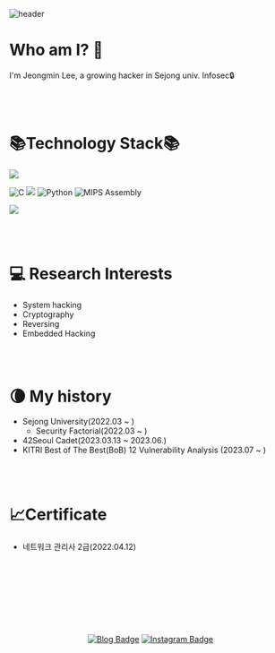 ![header](https://capsule-render.vercel.app/api?type=waving&color=gradient&height=270&section=header&text=Neutrinox4b1&fontSize=70)

Who am I? 🤔
=================
I'm Jeongmin Lee, a growing hacker in Sejong univ. Infosec🔒

<br>
<br>

📚Technology Stack📚
====================
<p>
  <img src="https://img.shields.io/badge/linux-FCC624?style=for-the-badge&logo=linux&logoColor=black">
</p>
<p>
<img alt="C" src="https://custom-icon-badges.herokuapp.com/badge/C-03599C.svg?style=for-the-badge&logo=c-in-hexagon&logoColor=white">
<img src="https://img.shields.io/badge/c++-00599C?style=for-the-badge&logo=c%2B%2B&logoColor=white">
<img alt="Python" src="https://img.shields.io/badge/Python-14354C.svg?style=for-the-badge&logo=python&logoColor=white">
<img alt="MIPS Assembly" src="https://custom-icon-badges.herokuapp.com/badge/Assembly-525252.svg?style=for-the-badge&logo=asm-hex&logoColor=white">
</p>
<p>
  <img src="https://img.shields.io/badge/html5-E34F26?style=for-the-badge&logo=html5&logoColor=white">
</p>
<br>
<br>

💻 Research Interests
======================
* System hacking
* Cryptography
* Reversing
* Embedded Hacking
<br>
<br>

🌘 My history
=============== 
* Sejong University(2022.03 ~ )
  - Security Factorial(2022.03 ~ )
* 42Seoul Cadet(2023.03.13 ~ 2023.06.)
* KITRI Best of The Best(BoB) 12 Vulnerability Analysis (2023.07 ~ )
<br>
<br>

📈Certificate
===============
* 네트워크 관리사 2급(2022.04.12)
<br>
<br>
<br>
<br>
<br>
<br>
<br>
<div align=center>

[![Blog Badge](http://img.shields.io/badge/-Tech%20blog-black?style=flat-square&logo=github&link=https://neutrinox4b1.github.io/)](https://neutrinox4b1.github.io/) 
[![Instagram Badge](https://img.shields.io/badge/-Instagram-dd2a7b?style=flat-square&logo=instagram&logoColor=white&link=https://www.instagram.com/lee_min121/?hl=ko)](https://www.instagram.com/lee_min121/?hl=ko) 
  
</div>
